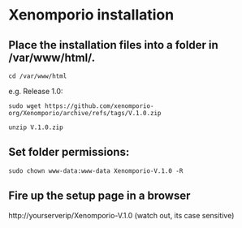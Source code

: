 # Xenomporio installation

## Place the installation files into a folder in /var/www/html/.

`cd /var/www/html`

e.g. Release 1.0:

`sudo wget https://github.com/xenomporio-org/Xenomporio/archive/refs/tags/V.1.0.zip`

`unzip V.1.0.zip`

## Set folder permissions:

`sudo chown www-data:www-data Xenomporio-V.1.0 -R`

## Fire up the setup page in a browser

http://yourserverip/Xenomporio-V.1.0 (watch out, its case sensitive)









